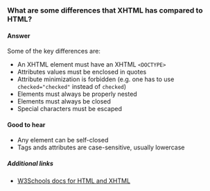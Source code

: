 ### What are some differences that XHTML has compared to HTML?

#### Answer

Some of the key differences are:

- An XHTML element must have an XHTML `<DOCTYPE>`
- Attributes values must be enclosed in quotes
- Attribute minimization is forbidden (e.g. one has to use `checked="checked"` instead of `checked`)
- Elements must always be properly nested
- Elements must always be closed
- Special characters must be escaped

#### Good to hear

- Any element can be self-closed
- Tags ands attributes are case-sensitive, usually lowercase

##### Additional links

- [W3Schools docs for HTML and XHTML](https://www.w3schools.com/html/html_xhtml.asp)

<!-- tags: (html) -->

<!-- expertise: (1) -->
